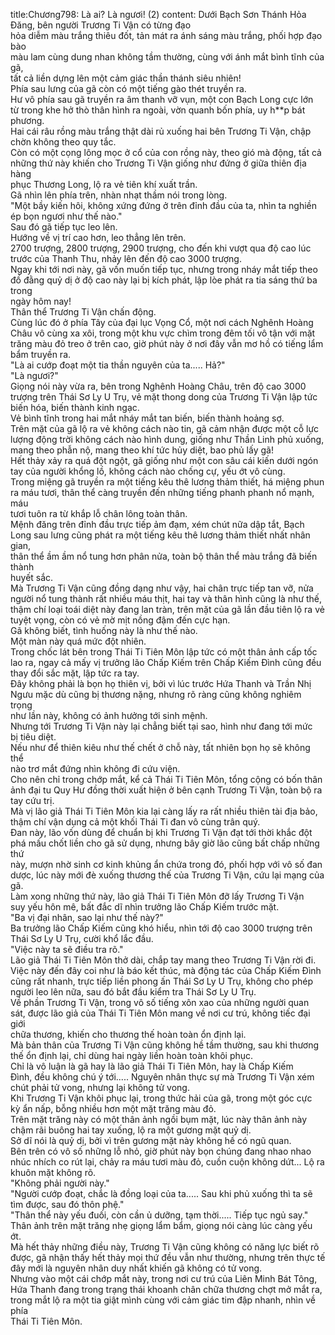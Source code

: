 title:Chương798: Là ai? Là ngươi! (2)
content:
Dưới Bạch Sơn Thánh Hỏa Đăng, bên người Trương Ti Vận có từng đạo<br>hỏa diễm màu trắng thiêu đốt, tản mát ra ánh sáng màu trắng, phối hợp đạo bào<br>màu lam cùng dung nhan không tầm thường, cùng với ánh mắt bình tĩnh của gã,<br>tất cả liền dựng lên một cảm giác thần thánh siêu nhiên!<br>Phía sau lưng của gã còn có một tiếng gào thét truyền ra.<br>Hư vô phía sau gã truyền ra âm thanh vỡ vụn, một con Bạch Long cực lớn<br>từ trong khe hở thò thân hình ra ngoài, vờn quanh bốn phía, uy h**p bát phương.<br>Hai cái râu rồng màu trắng thật dài rủ xuống hai bên Trương Ti Vận, chập<br>chờn không theo quy tắc.<br>Còn có một cọng lông mọc ở cổ của con rồng này, theo gió mà động, tất cả<br>những thứ này khiến cho Trương Ti Vận giống như đứng ở giữa thiên địa hàng<br>phục Thương Long, lộ ra vẻ tiên khí xuất trần.<br>Gã nhìn lên phía trên, nhàn nhạt thầm nói trong lòng.<br>"Một bầy kiến hôi, không xứng đứng ở trên đỉnh đầu của ta, nhìn ta nghiền<br>ép bọn ngươi như thế nào."<br>Sau đó gã tiếp tục leo lên.<br>Hướng về vị trí cao hơn, leo thẳng lên trên.<br>2700 trượng, 2800 trượng, 2900 trượng, cho đến khi vượt qua độ cao lúc<br>trước của Thanh Thu, nhảy lên đến độ cao 3000 trượng.<br>Ngay khi tới nơi này, gã vốn muốn tiếp tục, nhưng trong nháy mắt tiếp theo<br>đồ đằng quỷ dị ở độ cao này lại bị kích phát, lập lòe phát ra tia sáng thứ ba trong<br>ngày hôm nay!<br>Thân thể Trương Ti Vận chấn động.<br>Cùng lúc đó ở phía Tây của đại lục Vọng Cổ, một nơi cách Nghênh Hoàng<br>Châu vô cùng xa xôi, trong một khu vực chìm trong đêm tối vô tận với mặt<br>trăng màu đỏ treo ở trên cao, giờ phút này ở nơi đây vẫn mơ hồ có tiếng lẩm<br>bẩm truyền ra.<br>"Là ai cướp đoạt một tia thần nguyên của ta..... Hả?"<br>"Là ngươi?"<br>Giọng nói này vừa ra, bên trong Nghênh Hoàng Châu, trên độ cao 3000<br>trượng trên Thái Sơ Ly U Trụ, vẻ mặt thong dong của Trương Ti Vận lập tức<br>biến hóa, biến thành kinh ngạc.<br>Vẻ bình tĩnh trong hai mắt nháy mắt tan biến, biến thành hoảng sợ.<br>Trên mặt của gã lộ ra vẻ không cách nào tin, gã cảm nhận được một cỗ lực<br>lượng động trời không cách nào hình dung, giống như Thần Linh phủ xuống,<br>mang theo phẫn nộ, mang theo khí tức hủy diệt, bao phủ lấy gã!<br>Hết thảy xảy ra quá đột ngột, gã giống như một con sâu cái kiến dưới ngón<br>tay của người khổng lồ, không cách nào chống cự, yếu ớt vô cùng.<br>Trong miệng gã truyền ra một tiếng kêu thê lương thảm thiết, há miệng phun<br>ra máu tươi, thân thể càng truyền đến những tiếng phanh phanh nổ mạnh, máu<br>tươi tuôn ra từ khắp lỗ chân lông toàn thân.<br>Mệnh đăng trên đỉnh đầu trực tiếp ảm đạm, xém chút nữa dập tắt, Bạch<br>Long sau lưng cũng phát ra một tiếng kêu thê lương thảm thiết nhất nhân gian,<br>thân thể ầm ầm nổ tung hơn phân nửa, toàn bộ thân thể màu trắng đã biến thành<br>huyết sắc.<br>Mà Trương Ti Vận cũng đồng dạng như vậy, hai chân trực tiếp tan vỡ, nửa<br>người nổ tung thành rất nhiều máu thịt, hai tay và thân hình cũng là như thế,<br>thậm chí loại toái diệt này đang lan tràn, trên mặt của gã lần đầu tiên lộ ra vẻ<br>tuyệt vọng, còn có vẻ mờ mịt nồng đậm đến cực hạn.<br>Gã không biết, tình huống này là như thế nào.<br>Một màn này quá mức đột nhiên.<br>Trong chốc lát bên trong Thái Ti Tiên Môn lập tức có một thân ảnh cấp tốc<br>lao ra, ngay cả mấy vị trưởng lão Chấp Kiếm trên Chấp Kiếm Đình cũng đều<br>thay đổi sắc mặt, lập tức ra tay.<br>Đây không phải là bọn họ thiên vị, bởi vì lúc trước Hứa Thanh và Trần Nhị<br>Ngưu mặc dù cũng bị thương nặng, nhưng rõ ràng cũng không nghiêm trọng<br>như lần này, không có ảnh hưởng tới sinh mệnh.<br>Nhưng tới Trương Ti Vận này lại chẳng biết tại sao, hình như đang tới mức<br>bị tiêu diệt.<br>Nếu như để thiên kiêu như thế chết ở chỗ này, tất nhiên bọn họ sẽ không thể<br>nào trơ mắt đứng nhìn không đi cứu viện.<br>Cho nên chỉ trong chớp mắt, kể cả Thái Ti Tiên Môn, tổng cộng có bốn thân<br>ảnh đại tu Quy Hư đồng thời xuất hiện ở bên cạnh Trương Ti Vận, toàn bộ ra<br>tay cứu trị.<br>Mà vị lão giả Thái Ti Tiên Môn kia lại càng lấy ra rất nhiều thiên tài địa bảo,<br>thậm chí vận dụng cả một khối Thái Ti đan vô cùng trân quý.<br>Đan này, lão vốn dùng để chuẩn bị khi Trương Ti Vận đạt tới thời khắc đột<br>phá mấu chốt liền cho gã sử dụng, nhưng bây giờ lão cũng bất chấp những thứ<br>này, mượn nhờ sinh cơ kinh khủng ẩn chứa trong đó, phối hợp với vô số đan<br>dược, lúc này mới đè xuống thương thế của Trương Ti Vận, cứu lại mạng của<br>gã.<br>Làm xong những thứ này, lão giả Thái Ti Tiên Môn đỡ lấy Trương Ti Vận<br>suy yếu hôn mê, bất đắc dĩ nhìn trưởng lão Chấp Kiếm trước mặt.<br>"Ba vị đại nhân, sao lại như thế này?"<br>Ba trưởng lão Chấp Kiếm cũng khó hiểu, nhìn tới độ cao 3000 trượng trên<br>Thái Sơ Ly U Trụ, cười khổ lắc đầu.<br>"Việc này ta sẽ điều tra rõ."<br>Lão giả Thái Ti Tiên Môn thở dài, chắp tay mang theo Trương Ti Vận rời đi.<br>Việc này đến đây coi như là báo kết thúc, mà động tác của Chấp Kiếm Đình<br>cũng rất nhanh, trực tiếp liền phong ấn Thái Sơ Ly U Trụ, không cho phép<br>người leo lên nữa, sau đó bắt đầu kiểm tra Thái Sơ Ly U Trụ.<br>Về phần Trương Ti Vận, trong vô số tiếng xôn xao của những người quan<br>sát, được lão giả của Thái Ti Tiên Môn mang về nơi cư trú, không tiếc đại giới<br>chữa thương, khiến cho thương thế hoàn toàn ổn định lại.<br>Mà bản thân của Trương Ti Vận cũng không hề tầm thường, sau khi thương<br>thế ổn định lại, chỉ dùng hai ngày liền hoàn toàn khôi phục.<br>Chỉ là vô luận là gã hay là lão giả Thái Ti Tiên Môn, hay là Chấp Kiếm<br>Đình, đều không chú ý tới..... Nguyên nhân thực sự mà Trương Ti Vận xém<br>chút phải tử vong, nhưng lại không tử vong.<br>Khi Trương Ti Vận khôi phục lại, trong thức hải của gã, trong một góc cực<br>kỳ ẩn nấp, bỗng nhiều hơn một mặt trăng màu đỏ.<br>Trên mặt trăng này có một thân ảnh ngồi bụm mặt, lúc này thân ảnh này<br>chậm rãi buông hai tay xuống, lộ ra một gương mặt quỷ dị.<br>Sở dĩ nói là quỷ dị, bởi vì trên gương mặt này không hề có ngũ quan.<br>Bên trên có vô số những lỗ nhỏ, giờ phút này bọn chúng đang nhao nhao<br>nhúc nhích co rút lại, chảy ra máu tươi màu đỏ, cuồn cuộn không dứt... Lộ ra<br>khuôn mặt không rõ.<br>"Không phải người này."<br>"Người cướp đoạt, chắc là đồng loại của ta..... Sau khi phủ xuống thì ta sẽ<br>tìm được, sau đó thôn phệ."<br>"Thân thể này yếu đuối, còn cần ủ dưỡng, tạm thời..... Tiếp tục ngủ say."<br>Thân ảnh trên mặt trăng nhẹ giọng lẩm bẩm, giọng nói càng lúc càng yếu ớt.<br>Mà hết thảy những điều này, Trương Ti Vận cũng không có năng lực biết rõ<br>được, gã nhận thấy hết thảy mọi thứ đều vẫn như thường, nhưng trên thực tế<br>đây mới là nguyên nhân duy nhất khiến gã không có tử vong.<br>Nhưng vào một cái chớp mắt này, trong nơi cư trú của Liên Minh Bát Tông,<br>Hứa Thanh đang trong trạng thái khoanh chân chữa thương chợt mở mắt ra,<br>trong mắt lộ ra một tia giật mình cùng với cảm giác tim đập nhanh, nhìn về phía<br>Thái Ti Tiên Môn.